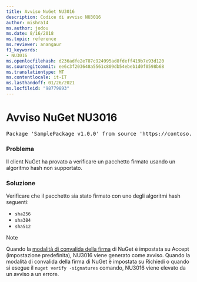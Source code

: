 ```yaml
---
title: Avviso NuGet NU3016
description: Codice di avviso NU3016
author: mishra14
ms.author: jodou
ms.date: 8/16/2018
ms.topic: reference
ms.reviewer: anangaur
f1_keywords:
- NU3016
ms.openlocfilehash: d236adfe2e787c924995ad8fdeff419b7e93d120
ms.sourcegitcommit: ee6c3f203648a5561c809db54ebeb1d0f0598b68
ms.translationtype: MT
ms.contentlocale: it-IT
ms.lasthandoff: 01/26/2021
ms.locfileid: "98779893"
---
```

# <a name="nuget-warning-nu3016"></a>Avviso NuGet NU3016

<pre>Package 'SamplePackage v1.0.0' from source 'https://contoso.com/index.json': The package hash uses an unsupported hash algorithm.</pre>

### <a name="issue"></a>Problema

Il client NuGet ha provato a verificare un pacchetto firmato usando un algoritmo hash non supportato.


### <a name="solution"></a>Soluzione

Verificare che il pacchetto sia stato firmato con uno degli algoritmi hash seguenti: 
* `sha256`
* `sha384`
* `sha512`


> [!Note]
> Quando la [modalità di convalida della firma](../../consume-packages/installing-signed-packages.md#configure-package-signature-requirements) di NuGet è impostata su Accept (impostazione predefinita), NU3016 viene generato come avviso. Quando la modalità di convalida della firma di NuGet è impostata su Richiedi o quando si esegue il `nuget verify -signatures` comando, NU3016 viene elevato da un avviso a un errore. 

